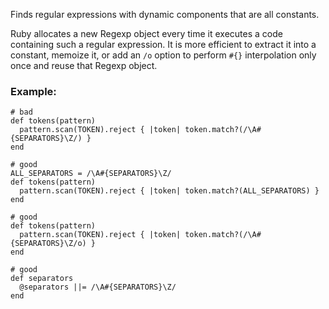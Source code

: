 Finds regular expressions with dynamic components that are all constants.

Ruby allocates a new Regexp object every time it executes a code containing such
a regular expression. It is more efficient to extract it into a constant,
memoize it, or add an `/o` option to perform `#{}` interpolation only once and
reuse that Regexp object.

### Example:

    # bad
    def tokens(pattern)
      pattern.scan(TOKEN).reject { |token| token.match?(/\A#{SEPARATORS}\Z/) }
    end

    # good
    ALL_SEPARATORS = /\A#{SEPARATORS}\Z/
    def tokens(pattern)
      pattern.scan(TOKEN).reject { |token| token.match?(ALL_SEPARATORS) }
    end

    # good
    def tokens(pattern)
      pattern.scan(TOKEN).reject { |token| token.match?(/\A#{SEPARATORS}\Z/o) }
    end

    # good
    def separators
      @separators ||= /\A#{SEPARATORS}\Z/
    end
